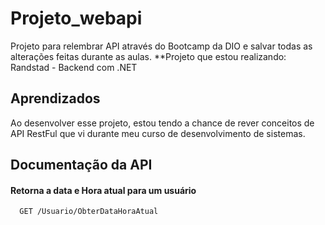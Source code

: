 # Projeto_webapi
Projeto para relembrar API através do Bootcamp da DIO e salvar todas as alterações feitas durante as aulas.
\**Projeto que estou realizando: Randstad - Backend com .NET 




## Aprendizados

Ao desenvolver esse projeto, estou tendo a chance de rever conceitos de API RestFul que vi durante meu curso de desenvolvimento de sistemas.


## Documentação da API

#### Retorna a data e Hora atual para um usuário


```http
  GET /Usuario/ObterDataHoraAtual
```





